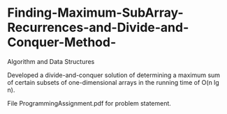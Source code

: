 # Finding-Maximum-SubArray-Recurrences-and-Divide-and-Conquer-Method-
Algorithm and Data Structures

Developed a divide-and-conquer solution of determining a maximum sum of certain subsets of one-dimensional arrays in the running time of O(n lg n).

File ProgrammingAssignment.pdf for problem statement.
